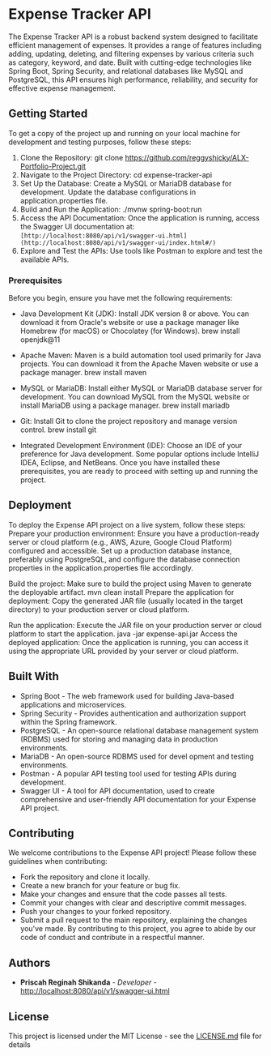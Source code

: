 # Expense Tracker API

The Expense Tracker API is a robust backend system designed to facilitate efficient management of expenses. 
It provides a range of features including adding, updating, deleting, and filtering expenses by various 
criteria such as category, keyword, and date. Built with cutting-edge technologies like Spring Boot, Spring Security, 
and relational databases like MySQL and PostgreSQL, this API ensures high performance, reliability, and security for 
effective expense management.
## Getting Started

To get a copy of the project up and running on your local machine for development and testing purposes, follow these steps:
1. Clone the Repository:
   git clone https://github.com/reggyshicky/ALX-Portfolio-Project.git
2. Navigate to the Project Directory:
   cd expense-tracker-api
3. Set Up the Database:
   Create a MySQL or MariaDB database for development.
   Update the database configurations in application.properties file.
4. Build and Run the Application:
   ./mvnw spring-boot:run
5. Access the API Documentation:
   Once the application is running, access the Swagger UI documentation at:
   `[http://localhost:8080/api/v1/swagger-ui.html](http://localhost:8080/api/v1/swagger-ui/index.html#/)`
6. Explore and Test the APIs:
   Use tools like Postman to explore and test the available APIs.

### Prerequisites

Before you begin, ensure you have met the following requirements:

- Java Development Kit (JDK): Install JDK version 8 or above. You can download it from Oracle's website or use a package manager like Homebrew (for macOS) or Chocolatey (for Windows).
 brew install openjdk@11

- Apache Maven: Maven is a build automation tool used primarily for Java projects. You can download it from the Apache Maven website or use a package manager.
 brew install maven
- MySQL or MariaDB: Install either MySQL or MariaDB database server for development. You can download MySQL from the MySQL website or install MariaDB using a package manager.
 brew install mariadb

- Git: Install Git to clone the project repository and manage version control.
  brew install git

- Integrated Development Environment (IDE): Choose an IDE of your preference for Java development. Some popular options include IntelliJ IDEA, Eclipse, and NetBeans.
  Once you have installed these prerequisites, you are ready to proceed with setting up and running the project.

## Deployment

To deploy the Expense API project on a live system, follow these steps:
Prepare your production environment:
Ensure you have a production-ready server or cloud platform (e.g., AWS, Azure, Google Cloud Platform) configured and accessible.
Set up a production database instance, preferably using PostgreSQL, and configure the database connection properties in the application.properties file accordingly.

Build the project:
Make sure to build the project using Maven to generate the deployable artifact.
mvn clean install
Prepare the application for deployment:
Copy the generated JAR file (usually located in the target directory) to your production server or cloud platform.

Run the application:
Execute the JAR file on your production server or cloud platform to start the application.
java -jar expense-api.jar
Access the deployed application:
Once the application is running, you can access it using the appropriate URL provided by your server or cloud platform.

## Built With

- Spring Boot - The web framework used for building Java-based applications and microservices. 
- Spring Security - Provides authentication and authorization support within the Spring framework. 
- PostgreSQL - An open-source relational database management system (RDBMS) used for storing and managing data in production environments. 
- MariaDB - An open-source RDBMS used for devel opment and testing environments. 
- Postman - A popular API testing tool used for testing APIs during development. 
- Swagger UI - A tool for API documentation, used to create comprehensive and user-friendly API documentation for your Expense API project.

## Contributing

We welcome contributions to the Expense API project! Please follow these guidelines when contributing:

- Fork the repository and clone it locally.
- Create a new branch for your feature or bug fix.
- Make your changes and ensure that the code passes all tests.
- Commit your changes with clear and descriptive commit messages.
- Push your changes to your forked repository.
- Submit a pull request to the main repository, explaining the changes you've made.
By contributing to this project, you agree to abide by our code of conduct and contribute in a respectful manner.

## Authors

* **Priscah Reginah Shikanda** - *Developer* - [http://localhost:8080/api/v1/swagger-ui.html](http://localhost:8080/api/v1/swagger-ui/index.html#/)

## License

This project is licensed under the MIT License - see the [LICENSE.md](LICENSE.md) file for details

